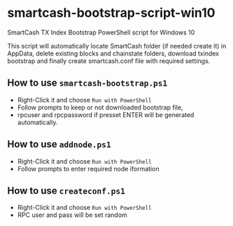 # smartcash-bootstrap-script-win10
SmartCash TX Index Bootstrap PowerShell script for Windows 10

This script will automatically locate SmartCash folder (if needed create it) in AppData, delete existing blocks and chainstate folders, download txindex bootstrap and finally create smartcash.conf file with required settings.

## How to use `smartcash-bootstrap.ps1`
- Right-Click it and choose `Run with PowerShell`
- Follow prompts to keep or not downloaded bootstrap file,
- rpcuser and rpcpassword if presset ENTER will be generated automatically.

## How to use `addnode.ps1`
- Right-Click it and choose `Run with PowerShell`
- Follow prompts to enter required node iformation

## How to use `createconf.ps1`
- Right-Click it and choose `Run with PowerShell`
- RPC user and pass will be set random
